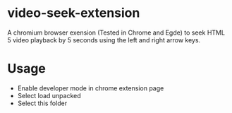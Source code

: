 # video-seek-extension

A chromium browser exension (Tested in Chrome and Egde) to seek HTML 5 video playback by 5 seconds using the left and right arrow keys.

# Usage
<ul>
<li>Enable developer mode in chrome extension page</li>
<li>Select load unpacked</li>
<li>Select this folder</li>
</ul>
